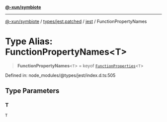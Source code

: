 [**@-xun/symbiote**](../../../../../README.md)

***

[@-xun/symbiote](../../../../../README.md) / [types/jest.patched](../../../README.md) / [jest](../README.md) / FunctionPropertyNames

# Type Alias: FunctionPropertyNames\<T\>

> **FunctionPropertyNames**\<`T`\> = keyof [`FunctionProperties`](FunctionProperties.md)\<`T`\>

Defined in: node\_modules/@types/jest/index.d.ts:505

## Type Parameters

### T

`T`
